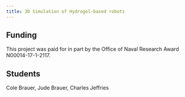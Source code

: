 ```yaml
---
title: 3D Simulation of Hydrogel-based robots
---
```


## Funding

This project was paid for in part by the Office  of  Naval  Research  Award  N00014-17-1-2117.

## Students

Cole Brauer, Jude Brauer, Charles Jeffries
